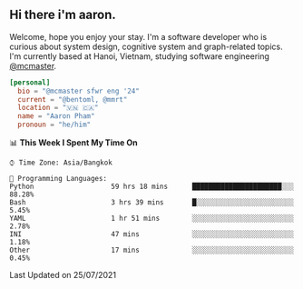 <h2><b>Hi there i'm aaron. </b></h2>

Welcome, hope you enjoy your stay. I'm a software developer who is curious about system design, cognitive system and graph-related topics. I'm currently based at Hanoi, Vietnam, studying software engineering [@mcmaster](https://www.mcmaster.ca/).

```toml
[personal]
  bio = "@mcmaster sfwr eng '24"
  current = "@bentoml, @mmrt"
  location = "🇻🇳 🇨🇦"
  name = "Aaron Pham"
  pronoun = "he/him"
```
<!--<img src="https://github-readme-stats.vercel.app/api?username=aarnphm&show_icons=true&count_private=true&theme=dark" height="170"/>-->
<!--<img src="https://github-readme-stats.vercel.app/api/top-langs/?username=aarnphm&layout=compact&hide=css&theme=dark" height="170" />-->

<!--START_SECTION:waka-->
📊 **This Week I Spent My Time On** 

```text
⌚︎ Time Zone: Asia/Bangkok

💬 Programming Languages: 
Python                   59 hrs 18 mins      ██████████████████████░░░   88.28% 
Bash                     3 hrs 39 mins       █░░░░░░░░░░░░░░░░░░░░░░░░   5.45% 
YAML                     1 hr 51 mins        ░░░░░░░░░░░░░░░░░░░░░░░░░   2.78% 
INI                      47 mins             ░░░░░░░░░░░░░░░░░░░░░░░░░   1.18% 
Other                    17 mins             ░░░░░░░░░░░░░░░░░░░░░░░░░   0.45%

```


 Last Updated on 25/07/2021
<!--END_SECTION:waka-->
